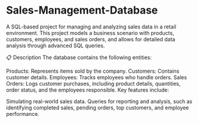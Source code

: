 # Sales-Management-Database
A SQL-based project for managing and analyzing sales data in a retail environment. This project models a business scenario with products, customers, employees, and sales orders, and allows for detailed data analysis through advanced SQL queries.

📋 Description
The database contains the following entities:

Products: Represents items sold by the company.
Customers: Contains customer details.
Employees: Tracks employees who handle orders.
Sales Orders: Logs customer purchases, including product details, quantities, order status, and the employees responsible.
Key features include:

Simulating real-world sales data.
Queries for reporting and analysis, such as identifying completed sales, pending orders, top customers, and employee performance.
